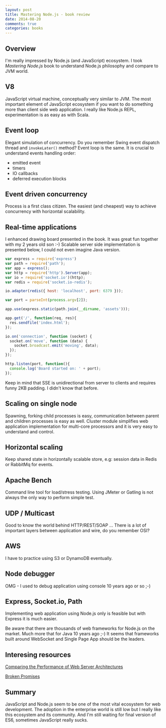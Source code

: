 ```yaml
---
layout: post
title: Mastering Node.js - book review
date: 2014-08-20
comments: true
categories: books
---
```


## Overview

I'm really impressed by Node.js (and JavaScript) ecosystem. I took _Mastering Node.js_ book to understand Node.js philosophy and compare to JVM world.

## V8

JavaScript virtual machine, conceptually very similar to JVM. 
The most important element of JavaScript ecosystem if you want to do something more than client side web application.
I really like Node.js REPL, experimentation is as easy as with Scala.

## Event loop

Elegant simulation of concurrency. Do you remember Swing event dispatch thread and `invokeLater()` method? Event loop is the same.
It is crucial to understand events handling order:

* emitted event
* timers
* IO callbacks
* deferred execution blocks

## Event driven concurrency

Process is a first class citizen. The easiest (and cheapest) way to achieve concurrency with horizontal scalability. 

## Real-time applications

I enhanced drawing board presented in the book. It was great fun together with my 2 years old son :-)
Scalable server side implementation is presented below, I could not even imagine Java version. 

``` javascript
var express = require('express')
var path = require('path');
var app = express();
var http = require('http').Server(app);
var io = require('socket.io')(http);
var redis = require('socket.io-redis');

io.adapter(redis({ host: 'localhost', port: 6379 }));

var port = parseInt(process.argv[2]);

app.use(express.static(path.join(__dirname, 'assets')));

app.get('/', function(req, res){
  res.sendfile('index.html');
});

io.on('connection', function (socket) {
  socket.on('move', function (data) {
    socket.broadcast.emit('moving', data);
  });
});

http.listen(port, function(){
  console.log('Board started on: ' + port);
});
```

Keep in mind that SSE is unidirectional from server to clients and requires funny 2KB padding. I didn't know that before.

## Scaling on single node

Spawning, forking child processes is easy, communication between parent and children processes is easy as well.
Cluster module simplifies web application implementation for multi-core processors and it is very easy to understand and control.

## Horizontal scaling

Keep shared state in horizontally scalable store, e.g: session data in Redis or RabbitMq for events.

## Apache Bench

Command line tool for load/stress testing. Using JMeter or Gatling is not always the only way to perform simple test.

## UDP / Multicast

Good to know the world behind HTTP/REST/SOAP ... There is a lot of important layers between application and wire, do you remember OSI? 

## AWS

I have to practice using S3 or DynamoDB eventually.

## Node debugger

OMG - I used to debug application using console 10 years ago or so ;-)

## Express, Socket.io, Path 

Implementing web application using Node.js only is feasible but with Express it is much easier.

Be aware that there are thousands of web frameworks for Node.js on the market. Much more that for Java 10 years ago ;-)
It seems that frameworks built around WebSocket and Single Page App should be the leaders.

## Interesing resources

[Comparing the Performance of Web Server Architectures](https://cs.uwaterloo.ca/~brecht/papers/getpaper.php?file=eurosys-2007.pdf)

[Broken Promises](http://www.futurealoof.com/posts/broken-promises.html)

## Summary

JavaScript and Node.js seem to be one of the most vital ecosystem for web development. 
The adoption in the enterprise world is still low but I really like this ecosystem and its community.
And I'm still waiting for final version of ES6, sometimes JavaScript really sucks.
